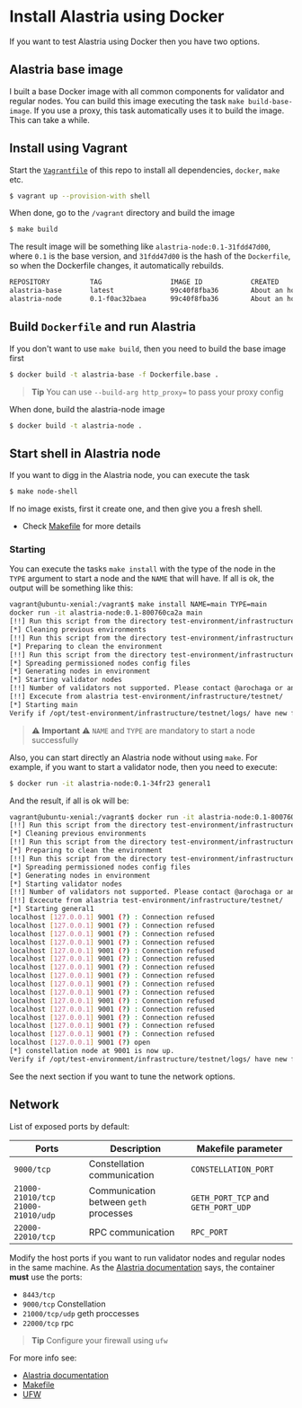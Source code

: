 # Install Alastria using Docker
If you want to test Alastria using Docker then you have two options.

## Alastria base image
I built a base Docker image with all common components for validator and regular nodes. You can build this image
executing the task `make build-base-image`. If you use a proxy, this task automatically uses it to build the image.
This can take a while.

## Install using Vagrant
Start the [`Vagrantfile`](Vagrantfile) of this repo to install all dependencies, `docker`, `make` etc.

```bash
$ vagrant up --provision-with shell
```
When done, go to the `/vagrant` directory and build the image

```bash
$ make build
```
The result image will be something like `alastria-node:0.1-31fdd47d00`, where `0.1` is the base version, and `31fdd47d00` is the
hash of the `Dockerfile`, so when the Dockerfile changes, it automatically rebuilds.

```bash
REPOSITORY          TAG                 IMAGE ID            CREATED             SIZE
alastria-base       latest              99c40f8fba36        About an hour ago   1.97GB
alastria-node       0.1-f0ac32baea      99c40f8fba36        About an hour ago   1.97GB
```

## Build `Dockerfile` and run Alastria
If you don't want to use `make build`, then you need to build the base image first

```bash
$ docker build -t alastria-base -f Dockerfile.base .
```
> **Tip** You can use `--build-arg http_proxy=` to pass your proxy config 

When done, build the alastria-node image
```bash
$ docker build -t alastria-node .
```

## Start shell in Alastria node
If you want to digg in the Alastria node, you can execute the task
```bash
$ make node-shell
```
If no image exists, first it create one, and then give you a fresh shell.
* Check [Makefile](Makefile) for more details

### Starting
You can execute the tasks `make install` with the type of the node in the `TYPE` argument to start a node and the `NAME` that will have. If all is ok, the output will be something like this:
```bash
vagrant@ubuntu-xenial:/vagrant$ make install NAME=main TYPE=main
docker run -it alastria-node:0.1-800760ca2a main
[!!] Run this script from the directory test-environment/infrastructure/testnet/
[*] Cleaning previous environments
[!!] Run this script from the directory test-environment/infrastructure/testnet
[*] Preparing to clean the environment
[!!] Run this script from the directory test-environment/infrastructure/testnet/
[*] Spreading permissioned nodes config files
[*] Generating nodes in environment
[*] Starting validator nodes
[!!] Number of validators not supported. Please contact @arochaga or any Alastria member for support
[!!] Excecute from alastria test-environment/infrastructure/testnet/
[*] Starting main
Verify if /opt/test-environment/infrastructure/testnet/logs/ have new files.
```
> :warning: **Important** :warning: `NAME` and `TYPE` are mandatory to start a node successfully

Also, you can start directly an Alastria node without using `make`. For example, if you want to start a validator node, then you need to execute:

```bash
$ docker run -it alastria-node:0.1-34fr23 general1
```
And the result, if all is ok will be:

```bash
vagrant@ubuntu-xenial:/vagrant$ docker run -it alastria-node:0.1-800760ca2a general1
[!!] Run this script from the directory test-environment/infrastructure/testnet/
[*] Cleaning previous environments
[!!] Run this script from the directory test-environment/infrastructure/testnet
[*] Preparing to clean the environment
[!!] Run this script from the directory test-environment/infrastructure/testnet/
[*] Spreading permissioned nodes config files
[*] Generating nodes in environment
[*] Starting validator nodes
[!!] Number of validators not supported. Please contact @arochaga or any Alastria member for support
[!!] Excecute from alastria test-environment/infrastructure/testnet/
[*] Starting general1
localhost [127.0.0.1] 9001 (?) : Connection refused
localhost [127.0.0.1] 9001 (?) : Connection refused
localhost [127.0.0.1] 9001 (?) : Connection refused
localhost [127.0.0.1] 9001 (?) : Connection refused
localhost [127.0.0.1] 9001 (?) : Connection refused
localhost [127.0.0.1] 9001 (?) : Connection refused
localhost [127.0.0.1] 9001 (?) : Connection refused
localhost [127.0.0.1] 9001 (?) : Connection refused
localhost [127.0.0.1] 9001 (?) : Connection refused
localhost [127.0.0.1] 9001 (?) : Connection refused
localhost [127.0.0.1] 9001 (?) : Connection refused
localhost [127.0.0.1] 9001 (?) : Connection refused
localhost [127.0.0.1] 9001 (?) : Connection refused
localhost [127.0.0.1] 9001 (?) : Connection refused
localhost [127.0.0.1] 9001 (?) : Connection refused
localhost [127.0.0.1] 9001 (?) open
[*] constellation node at 9001 is now up.
Verify if /opt/test-environment/infrastructure/testnet/logs/ have new files.
```
See the next section if you want to tune the network options.

## Network
List of exposed ports by default:


| **Ports**                            	| **Description**                          	| **Makefile parameter**               	|
|--------------------------------------	|------------------------------------------	|--------------------------------------	|
| `9000/tcp`                           	| Constellation communication              	| `CONSTELLATION_PORT`                 	|
| `21000-21010/tcp`  `21000-21010/udp` 	| Communication between `geth`  processes  	| `GETH_PORT_TCP`  and `GETH_PORT_UDP` 	|
| `22000-22010/tcp`                    	| RPC communication                        	| `RPC_PORT`                           	|

Modify the host ports if you want to run validator nodes and regular nodes in the same machine. As the [Alastria documentation](https://github.com/alastria/alastria-node#requisitos-del-sistema) says, the container **must** use
the ports:
* `8443/tcp`
* `9000/tcp` Constellation
* `21000/tcp/udp` geth proccesses
* `22000/tcp` rpc
> **Tip** Configure your firewall using `ufw`

For more info see:
* [Alastria documentation](https://github.com/alastria/alastria-node#requisitos-del-sistema)
* [Makefile](Makefile)
* [UFW](https://help.ubuntu.com/community/UFW)
